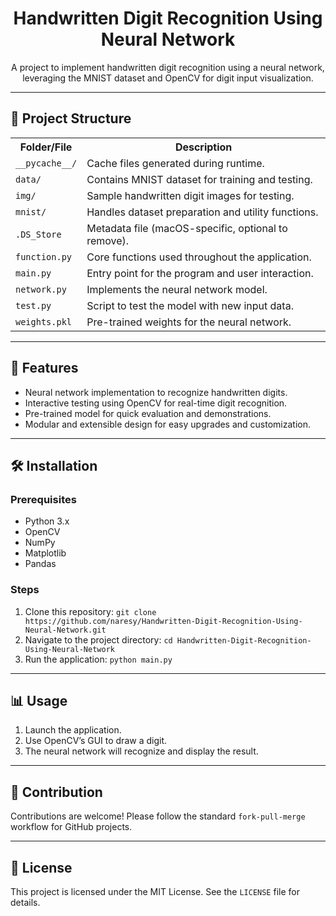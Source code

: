 <h1 align="center">Handwritten Digit Recognition Using Neural Network</h1>

<p align="center">
  A project to implement handwritten digit recognition using a neural network, leveraging the MNIST dataset and OpenCV for digit input visualization.
</p>

---

<h2>📂 Project Structure</h2>

<table>
  <tr>
    <th>Folder/File</th>
    <th>Description</th>
  </tr>
  <tr>
    <td><code>__pycache__/</code></td>
    <td>Cache files generated during runtime.</td>
  </tr>
  <tr>
    <td><code>data/</code></td>
    <td>Contains MNIST dataset for training and testing.</td>
  </tr>
  <tr>
    <td><code>img/</code></td>
    <td>Sample handwritten digit images for testing.</td>
  </tr>
  <tr>
    <td><code>mnist/</code></td>
    <td>Handles dataset preparation and utility functions.</td>
  </tr>
  <tr>
    <td><code>.DS_Store</code></td>
    <td>Metadata file (macOS-specific, optional to remove).</td>
  </tr>
  <tr>
    <td><code>function.py</code></td>
    <td>Core functions used throughout the application.</td>
  </tr>
  <tr>
    <td><code>main.py</code></td>
    <td>Entry point for the program and user interaction.</td>
  </tr>
  <tr>
    <td><code>network.py</code></td>
    <td>Implements the neural network model.</td>
  </tr>
  <tr>
    <td><code>test.py</code></td>
    <td>Script to test the model with new input data.</td>
  </tr>
  <tr>
    <td><code>weights.pkl</code></td>
    <td>Pre-trained weights for the neural network.</td>
  </tr>
</table>

---

<h2>🚀 Features</h2>
<ul>
  <li>Neural network implementation to recognize handwritten digits.</li>
  <li>Interactive testing using OpenCV for real-time digit recognition.</li>
  <li>Pre-trained model for quick evaluation and demonstrations.</li>
  <li>Modular and extensible design for easy upgrades and customization.</li>
</ul>

---

<h2>🛠️ Installation</h2>
<h3>Prerequisites</h3>
<ul>
  <li>Python 3.x</li>
  <li>OpenCV</li>
  <li>NumPy</li>
  <li>Matplotlib</li>
  <li>Pandas</li>
</ul>

<h3>Steps</h3>
<ol>
  <li>Clone this repository: <code>git clone https://github.com/naresy/Handwritten-Digit-Recognition-Using-Neural-Network.git</code></li>
  <li>Navigate to the project directory: <code>cd Handwritten-Digit-Recognition-Using-Neural-Network</code></li>
  <li>Run the application: <code>python main.py</code></li>
</ol>

---

<h2>📊 Usage</h2>
<ol>
  <li>Launch the application.</li>
  <li>Use OpenCV’s GUI to draw a digit.</li>
  <li>The neural network will recognize and display the result.</li>
</ol>

---

<h2>🤝 Contribution</h2>
<p>Contributions are welcome! Please follow the standard <code>fork-pull-merge</code> workflow for GitHub projects.</p>

---

<h2>📜 License</h2>
<p>This project is licensed under the MIT License. See the <code>LICENSE</code> file for details.</p>
